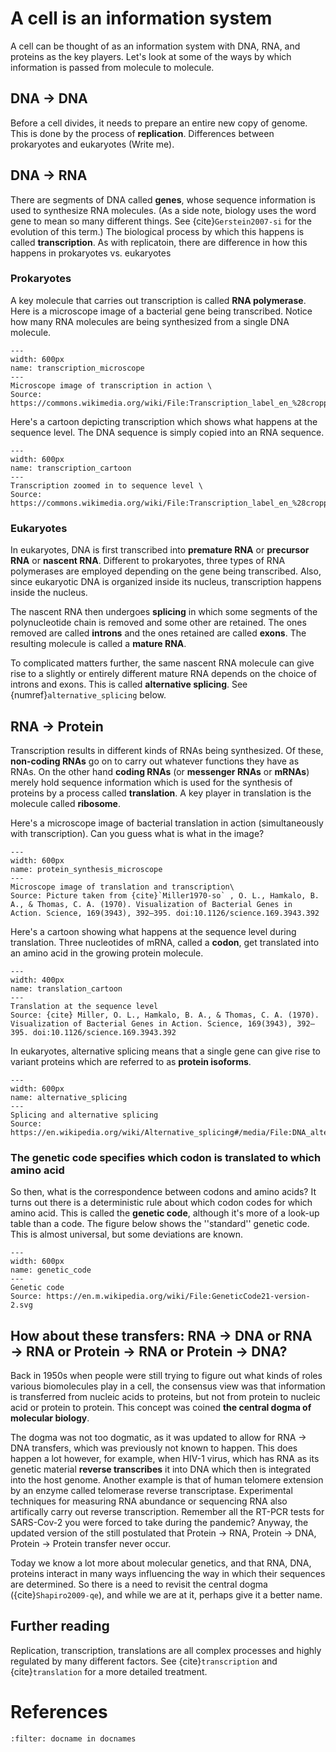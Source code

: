 # A cell is an information system 
A cell can be thought of as an information system with DNA, RNA, and proteins as the key players. 
Let's look at some of the ways by which information is passed from molecule to molecule.


## DNA →  DNA
Before a cell divides, it needs to prepare an entire new copy of genome.
This is done by the process of **replication**.
Differences between prokaryotes and eukaryotes (Write me).


## DNA →  RNA

There are segments of DNA called **genes**, whose sequence information is used to synthesize RNA molecules. (As a side note, biology uses the word gene to mean so many different things. See {cite}`Gerstein2007-si` for the evolution of this term.)
The biological process by which this happens is called **transcription**. 
As with replicatoin, there are difference in how this happens in prokaryotes vs. eukaryotes

### Prokaryotes
A key molecule that carries out transcription is called **RNA polymerase**. 
Here is a microscope image of a bacterial gene being transcribed. Notice how many RNA molecules are being synthesized from a single DNA molecule.
```{figure} ./images/Transcription_label_en_(cropped).jpg
--- 
width: 600px
name: transcription_microscope
---
Microscope image of transcription in action \
Source: https://commons.wikimedia.org/wiki/File:Transcription_label_en_%28cropped%29.jpg
```

Here's a cartoon depicting transcription which shows what happens at the sequence level. 
The DNA sequence is simply copied into an RNA sequence.

```{figure} ./images/Process_of_transcription.jpg
---
width: 600px
name: transcription_cartoon
---
Transcription zoomed in to sequence level \
Source: https://commons.wikimedia.org/wiki/File:Transcription_label_en_%28cropped%29.jpg
```

### Eukaryotes
In eukaryotes, DNA is first transcribed into **premature RNA** or **precursor RNA** or **nascent RNA**. 
Different to prokaryotes, three types of RNA polymerases are employed depending on the gene being transcribed. Also, since eukaryotic DNA is organized inside its nucleus, transcription happens inside the nucleus.

The nascent RNA then undergoes **splicing** in which some segments of the polynucleotide chain is removed and some other are retained. The ones removed are called **introns** and the ones retained are called **exons**. The resulting molecule is called a **mature RNA**. 

To complicated matters further, the same nascent RNA molecule can give rise to a slightly or entirely different mature RNA depends on the choice of introns and exons. 
This is called **alternative splicing**.
See {numref}`alternative_splicing` below.


## RNA → Protein
Transcription results in different kinds of RNAs being synthesized.
Of these, **non-coding RNAs** go on to carry out whatever functions they have as RNAs.
On the other hand **coding RNAs** (or **messenger RNAs** or **mRNAs**) merely hold sequence information which is used for the synthesis of proteins by a process called **translation**.
A key player in translation is the molecule called **ribosome**.

Here's a microscope image of bacterial translation in action (simultaneously with transcription). 
Can you guess what is what in the image?

```{figure} ./images/protein_synthesis_microscope.png
---
width: 600px
name: protein_synthesis_microscope
---
Microscope image of translation and transcription\
Source: Picture taken from {cite}`Miller1970-so` , O. L., Hamkalo, B. A., & Thomas, C. A. (1970). Visualization of Bacterial Genes in Action. Science, 169(3943), 392–395. doi:10.1126/science.169.3943.392
```

Here's a cartoon showing what happens at the sequence level during translation.
Three nucleotides of mRNA, called a **codon**, get translated into an amino acid in the growing protein molecule.

```{figure} ./images/translation_cartoon.png
---
width: 400px
name: translation_cartoon
---
Translation at the sequence level
Source: {cite} Miller, O. L., Hamkalo, B. A., & Thomas, C. A. (1970). Visualization of Bacterial Genes in Action. Science, 169(3943), 392–395. doi:10.1126/science.169.3943.392
```

In eukaryotes, alternative splicing means that a single gene can give rise to variant proteins which are referred to as **protein isoforms**.

```{figure} ./images/DNA_alternative_splicing.gif
---
width: 600px
name: alternative_splicing
---
Splicing and alternative splicing
Source: https://en.wikipedia.org/wiki/Alternative_splicing#/media/File:DNA_alternative_splicing.gif
```


### The genetic code specifies which codon is translated to which amino acid
So then, what is the correspondence between codons and amino acids? 
It turns out there is a deterministic rule about which codon codes for which amino acid. 
This is called the **genetic code**, although it's more of a look-up table than a code. 
The figure below shows the ''standard'' genetic code. This is almost universal, but some deviations are known.


```{figure} ./images/GeneticCode21-version-2.png
---
width: 600px
name: genetic_code
---
Genetic code
Source: https://en.m.wikipedia.org/wiki/File:GeneticCode21-version-2.svg
```



## How about these transfers: RNA →  DNA or RNA →  RNA or Protein → RNA or Protein → DNA? 
Back in 1950s when people were still trying to figure out what kinds of roles various biomolecules play in a cell, the consensus view was that information is transferred from nucleic acids to proteins, but not from protein to nucleic acid or protein to protein. This concept was coined **the central dogma of molecular biology**. 

The dogma was not too dogmatic, as it was updated to allow for RNA → DNA transfers, which was previously not known to happen. This does happen a lot however, for example, when HIV-1 virus, which has RNA as its genetic material **reverse transcribes** it into DNA which then is integrated into the host genome. Another example is that of human telomere extension by an enzyme called telomerase reverse transcriptase. Experimental techniques for measuring RNA abundance or sequencing RNA also artifically carry out reverse transcription. Remember all the RT-PCR tests for SARS-Cov-2 you were forced to take during the pandemic? Anyway, the updated version of the still postulated that Protein → RNA, Protein → DNA, Protein → Protein transfer never occur.

Today we know a lot more about molecular genetics, and that RNA, DNA, proteins interact in many ways influencing the way in which their sequences are determined. So there is a need to revisit the central dogma ({cite}`Shapiro2009-qe`), and while we are at it, perhaps give it a better name.

## Further reading
Replication, transcription, translations are all complex processes and highly regulated by many different factors.
See {cite}`transcription` and {cite}`translation` for a more detailed treatment.

# References

```{bibliography} 
:filter: docname in docnames
```
